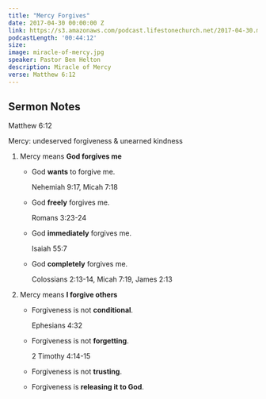 ```yaml
---
title: "Mercy Forgives"
date: 2017-04-30 00:00:00 Z
link: https://s3.amazonaws.com/podcast.lifestonechurch.net/2017-04-30.mp3
podcastLength: '00:44:12'
size: 
image: miracle-of-mercy.jpg
speaker: Pastor Ben Helton
description: Miracle of Mercy
verse: Matthew 6:12
---
```


## Sermon Notes

Matthew 6:12

Mercy: undeserved forgiveness & unearned kindness

1. Mercy means **God forgives me**

    - God **wants** to forgive me.

        Nehemiah 9:17, Micah 7:18

    - God **freely** forgives me.

        Romans 3:23-24

    - God **immediately** forgives me.

        Isaiah 55:7

    - God **completely** forgives me.

        Colossians 2:13-14, Micah 7:19, James 2:13

2. Mercy means **I forgive others**

    - Forgiveness is not **conditional**.

        Ephesians 4:32

    - Forgiveness is not **forgetting**.

        2 Timothy 4:14-15

    - Forgiveness is not **trusting**.

    - Forgiveness is **releasing it to God**.
